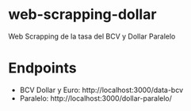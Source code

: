 # web-scrapping-dollar
Web Scrapping de la tasa del BCV y Dollar Paralelo

# Endpoints

- BCV Dollar y Euro: http://localhost:3000/data-bcv
- Paralelo: http://localhost:3000/dollar-paralelo/
